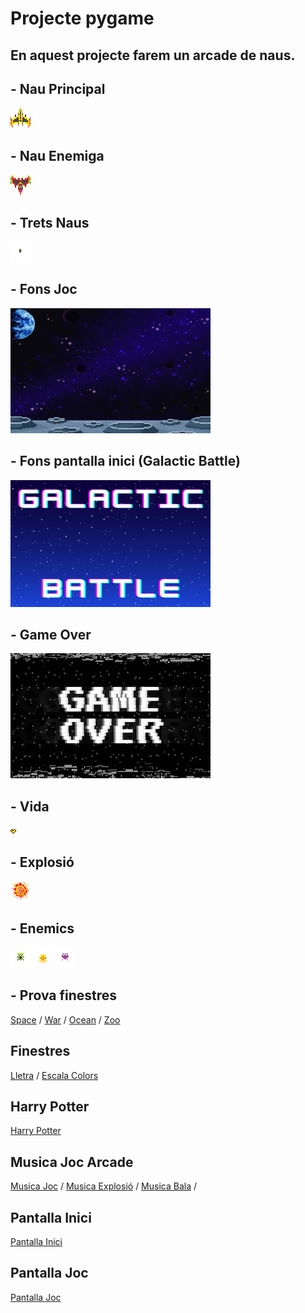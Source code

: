 # Projecte pygame

En aquest projecte farem un arcade de naus. 
-----------------------------------------------------------------------------------------------------------------------------------------------------------------------------------------------------------------------------------------------------------------
## - Nau Principal
![Nau Principal](NAUPRINCIPAL.png)

## - Nau Enemiga
![Nau Enemiga](NAUENEMIC.png)

## - Trets Naus 
![Tret Nau](Disparos.png)

## - Fons Joc
![Fons Joc](FondoJuego.png)

## - Fons pantalla inici (Galactic Battle)
![Pantalla inici](GameOn.png)

## - Game Over
![Game Over](gameover.jpg)

## - Vida
![Vida](vides.png)

## - Explosió
![Explosió](explosio.png)

## - Enemics 
![Enemics Joc](enemic.png) ![Enemics Joc](enemic2.png) ![Enemics Joc](enemic3.png)

## - Prova finestres
[Space](space.py) / [War](war.py) / [Ocean](ocean.py) / [Zoo](zoo.py)

## Finestres
[Lletra](lletraH.py) / [Escala Colors](escalacolors.py)

## Harry Potter
[Harry Potter](harrypotter.py)

## Musica Joc Arcade
[Musica Joc](MusicaArcade.mp3) / [Musica Explosió](explosion.mp3) / [Musica Bala](shoot.mp3) / 

## Pantalla Inici
[Pantalla Inici](PantallaInici.py)

## Pantalla Joc
[Pantalla Joc](PantallaJoc.py)
